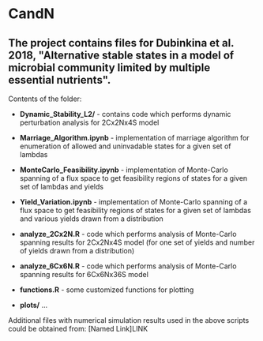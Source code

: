 # CandN

## The project contains files for Dubinkina et al. 2018, "Alternative stable states in a model of microbial community limited by multiple essential nutrients". ##

Contents of the folder:

- __Dynamic_Stability_L2/__ - contains code which performs dynamic perturbation analysis for 2Cx2Nx4S model

- __Marriage_Algorithm.ipynb__ - implementation of marriage algorithm for enumeration of allowed and uninvadable states for a given set of lambdas

- __MonteCarlo_Feasibility.ipynb__ - implementation of Monte-Carlo spanning of a flux space to get feasibility regions of states for a given set of lambdas and yields

- __Yield_Variation.ipynb__ - implementation of Monte-Carlo spanning of a flux space to get feasibility regions of states for a given set of lambdas and various yields drawn from a distribution

- __analyze_2Cx2N.R__ - code which performs analysis of Monte-Carlo spanning results for 2Cx2Nx4S model (for one set of yields and number of yields drawn from a distribution)

- __analyze_6Cx6N.R__ - code which performs analysis of Monte-Carlo spanning results for 6Cx6Nx36S model

- __functions.R__ - some customized functions for plotting

- __plots/__
...

Additional files with numerical simulation results used in the above scripts could be obtained from: [Named Link]LINK

